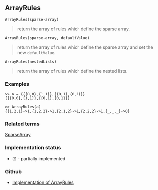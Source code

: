 ## ArrayRules

```
ArrayRules(sparse-array)
```

> return the array of rules which define the sparse array.

```
ArrayRules(sparse-array, defaultValue)
```

> return the array of rules which define the sparse array and set the new `defaultValue`.
 
```
ArrayRules(nestedLists)
```

> return the array of rules which define the nested lists.

### Examples

```  
>> a = {{{0,0},{1,1}},{{0,1},{0,1}}} 
{{{0,0},{1,1}},{{0,1},{0,1}}} 

>> ArrayRules(a) 
{{1,2,1}->1,{1,2,2}->1,{2,1,2}->1,{2,2,2}->1,{_,_,_}->0}
```

### Related terms
[SparseArray](SparseArray.md)






### Implementation status

* &#x2611; - partially implemented

### Github

* [Implementation of ArrayRules](https://github.com/axkr/symja_android_library/blob/master/symja_android_library/matheclipse-core/src/main/java/org/matheclipse/core/builtin/SparseArrayFunctions.java#L74) 
